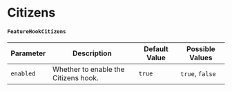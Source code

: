 # Citizens

#### `FeatureHookCitizens`

| Parameter | Description                          | Default Value | Possible Values |
| --------- | ------------------------------------ | ------------- | --------------- |
| `enabled` | Whether to enable the Citizens hook. | `true`        | `true`, `false` |
